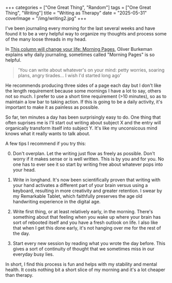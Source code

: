 +++
categories = ["One Great Thing", "Random"]
tags = ["One Great Thing", "Writing"]
title = "Writing as Therapy"
date = "2025-05-31"
coverImage = "/img/writing2.jpg"
+++

I've been journaling every morning for the last several weeks and have found it to be a very helpful way to organize my thoughts and process some of the many loose threads in my head.

<!--more-->

In <a target="_blank" href="https://www.theguardian.com/lifeandstyle/2014/oct/03/morning-pages-change-your-life-oliver-burkeman">This column will change your life: Morning Pages</a>, Oliver Burkeman explains why daily journaling, sometimes called "Morning Pages" is so helpful.

> 'You can write about whatever's on your mind: petty worries, soaring plans, angry tirades… I wish I'd started long ago'

He recommends producing three sides of a page each day but I don't like the length requirement because some mornings I have a lot to say, others not so much. I prefer to use a short time requirement (>10 minutes), so as to maintain a low bar to taking action. If this is going to be a daily activity, it's important to make it as painless as possible. 

So far, ten minutes a day has been surprisingly easy to do. One thing that often suprises me is I'll start out writing about subject X and the entry will organically transform itself into subject Y. It's like my unconsicous mind knows what it really wants to talk about.

A few tips I recommend if you try this:

0. Don't overplan. Let the writing just flow as freely as possible. Don't worry if it makes sense or is well written. This is by you and for you. No one has to ever see it so start by writing free about whatever pops into your head.

1. Write in longhand. It's now been scientifically proven that writing with your hand activates a different part of your brain versus using a keyboard, resulting in more creativity and greater retention. I swear by my Remarkable Tablet, which faithfully preserves the age old handwriting experience in the digital age.

2. Write first thing, or at least relatively early, in the morning. There's something about that feeling when you wake up where your brain has sort of rebooted itself and you have a fresh outlook on life. I also like that when I get this done early, it's not hanging over me for the rest of the day.

3. Start every new session by reading what you wrote the day before. This gives a sort of continuity of thought that we sometimes miss in our everyday busy lies.

In short, I find this process is fun and helps with my stability and mental health. It costs nothing bit a short slice of my morning and it's a lot cheaper than therapy.
